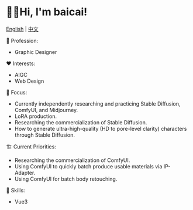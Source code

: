 # 👋🏻Hi, I'm baicai!

[English](/README) | [中文](/Chinese)

💼 Profession:

- Graphic Designer

❤️ Interests:

- AIGC
- Web Design

🤖 Focus:

- Currently independently researching and practicing Stable Diffusion, ComfyUI, and Midjourney.
- LoRA production.
- Researching the commercialization of Stable Diffusion.
- How to generate ultra-high-quality (HD to pore-level clarity) characters through Stable Diffusion.

🏗️ Current Priorities:

- Researching the commercialization of ComfyUI.
- Using ComfyUI to quickly batch produce usable materials via IP-Adapter.
- Using ComfyUI for batch body retouching.

🌟 Skills:

- Vue3

